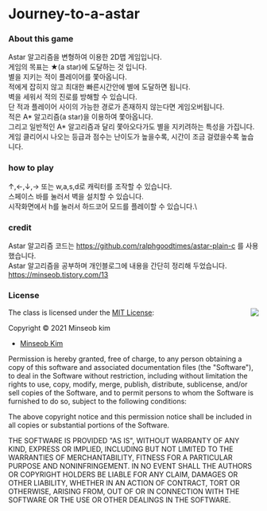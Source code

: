 # Journey-to-a-astar

### About this game
Astar 알고리즘을 변형하여 이용한 2D맵 게임입니다.\
게임의 목표는 ★(a star)에 도달하는 것 입니다.\
별을 지키는 적이 플레이어를 쫓아옵니다.\
적에게 잡히지 않고 최대한 빠른시간안에 별에 도달하면 됩니다.\
벽을 세워서 적의 진로를 방해할 수 있습니다.\
단 적과 플레이어 사이의 가능한 경로가 존재하지 않는다면 게임오버됩니다.\
적은 A* 알고리즘(a star)을 이용하여 쫓아옵니다.\
그리고 일반적인 A* 알고리즘과 달리 쫓아오다가도 별을 지키려하는 특성을 가집니다.\
게임 클리어시 나오는 등급과 점수는 난이도가 높을수록, 시간이 조금 걸렸을수록 높습니다.

### how to play
↑,←,↓,→ 또는 w,a,s,d로 캐릭터를 조작할 수 있습니다.\
스페이스 바를 눌러서 벽을 설치할 수 있습니다.\
시작화면에서 h를 눌러서 하드코어 모드를 플레이할 수 있습니다.\

### credit
Astar 알고리즘 코드는 https://github.com/ralphgoodtimes/astar-plain-c 를 사용했습니다.\
Astar 알고리즘을 공부하며 개인블로그에 내용을 간단히 정리해 두었습니다. https://minseob.tistory.com/13 

### License

<img align="right" src="http://opensource.org/trademarks/opensource/OSI-Approved-License-100x137.png">

The class is licensed under the [MIT License](http://opensource.org/licenses/MIT):

Copyright &copy; 2021 Minseob kim


  * [Minseob Kim](https://github.com/MinseobKimm)


Permission is hereby granted, free of charge, to any person obtaining a copy of this software and associated documentation files (the "Software"), to deal in the Software without restriction, including without limitation the rights to use, copy, modify, merge, publish, distribute, sublicense, and/or sell copies of the Software, and to permit persons to whom the Software is furnished to do so, subject to the following conditions:

The above copyright notice and this permission notice shall be included in all copies or substantial portions of the Software.

THE SOFTWARE IS PROVIDED "AS IS", WITHOUT WARRANTY OF ANY KIND, EXPRESS OR IMPLIED, INCLUDING BUT NOT LIMITED TO THE WARRANTIES OF MERCHANTABILITY, FITNESS FOR A PARTICULAR PURPOSE AND NONINFRINGEMENT. IN NO EVENT SHALL THE AUTHORS OR COPYRIGHT HOLDERS BE LIABLE FOR ANY CLAIM, DAMAGES OR OTHER LIABILITY, WHETHER IN AN ACTION OF CONTRACT, TORT OR OTHERWISE, ARISING FROM, OUT OF OR IN CONNECTION WITH THE SOFTWARE OR THE USE OR OTHER DEALINGS IN THE SOFTWARE.


